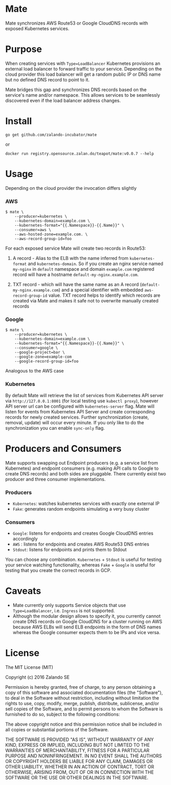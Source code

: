 # Mate

Mate synchronizes AWS Route53 or Google CloudDNS records with exposed Kubernetes services.

# Purpose

When creating services with `Type=LoadBalancer` Kubernetes provisions an external load balancer to forward traffic to your service. Depending on the cloud provider this load balancer will get a random public IP or DNS name but no defined DNS record to point to it.

Mate bridges this gap and synchronizes DNS records based on the service's name and/or namespace. This allows services to be seamlessly discovered even if the load balancer address changes.

# Install

```
go get github.com/zalando-incubator/mate
```

or

```
docker run registry.opensource.zalan.do/teapot/mate:v0.0.7 --help
```

# Usage

Depending on the cloud provider the invocation differs slightly

### AWS

```
$ mate \
    --producer=kubernetes \
    --kubernetes-domain=example.com \
    --kubernetes-format="{{.Namespace}}-{{.Name}}" \
    --consumer=aws \
    --aws-hosted-zone=example.com. \
    --aws-record-group-id=foo
```

For each exposed service Mate will create two records in Route53: 

1. A record - Alias to the ELB with the name inferred from `kubernetes-format` and `kubernetes-domain`. So if you create an nginx service named `my-nginx` in `default` namespace and domain `example.com` registered record will have a hostname `default-my-nginx.example.com`. 
 
2. TXT record - which will have the same name as an A record (`default-my-nginx.example.com`) and a special identifier with embedded `aws-record-group-id` value. TXT record helps to identify which records are created via Mate and makes it safe not to overwrite manually created records 

### Google

```
$ mate \
    --producer=kubernetes \
    --kubernetes-domain=example.com \
    --kubernetes-format="{{.Namespace}}-{{.Name}}" \
    --consumer=google \
    --google-project=bar \
    --google-zone=example-com
    --google-record-group-id=foo
```

Analogous to the AWS case

### Kubernetes

By default Mate will retrieve the list of services from Kubernetes API server via `http://127.0.0.1:8001` (for local testing use `kubectl proxy`), however API server url can be configured with `kubernetes-server` flag. 
Mate will listen for events from Kubernetes API Server and create corresponding records for newly created services. Further synchronization (create, removal, update) will occur every minute. If you only like to do the synchronization you can enable `sync-only` flag. 

# Producers and Consumers

Mate supports swapping out Endpoint producers (e.g. a service list from Kubernetes) and endpoint consumers (e.g. making API calls to Google to create DNS records) and both sides are pluggable. There currently exist two producer and three consumer implementations.

### Producers

* `Kubernetes`: watches kubernetes services with exactly one external IP
* `Fake`: generates random endpoints simulating a very busy cluster

### Consumers

* `Google`: listens for endpoints and creates Google CloudDNS entries accordingly
* `AWS`   : listens for endpoints and creates AWS Route53 DNS entries 
* `Stdout`: listens for endpoints and prints them to Stdout

You can choose any combination. `Kubernetes` + `Stdout` is useful for testing your service watching functionality, whereas `Fake` + `Google` is useful for testing that you create the correct records in GCP.

# Caveats

* Mate currently only supports Service objects that use `Type=LoadBalancer`, i.e. `Ingress` is not supported.
* Although the modular design allows to specify it, you currently cannot create DNS records on Google CloudDNS for a cluster running on AWS because AWS ELBs will send ELB endpoints in the form of DNS names whereas the Google consumer expects them to be IPs and vice versa.

# License

The MIT License (MIT)

Copyright (c) 2016 Zalando SE

Permission is hereby granted, free of charge, to any person obtaining a copy
of this software and associated documentation files (the "Software"), to deal
in the Software without restriction, including without limitation the rights
to use, copy, modify, merge, publish, distribute, sublicense, and/or sell
copies of the Software, and to permit persons to whom the Software is
furnished to do so, subject to the following conditions:

The above copyright notice and this permission notice shall be included in all
copies or substantial portions of the Software.

THE SOFTWARE IS PROVIDED "AS IS", WITHOUT WARRANTY OF ANY KIND, EXPRESS OR
IMPLIED, INCLUDING BUT NOT LIMITED TO THE WARRANTIES OF MERCHANTABILITY,
FITNESS FOR A PARTICULAR PURPOSE AND NONINFRINGEMENT. IN NO EVENT SHALL THE
AUTHORS OR COPYRIGHT HOLDERS BE LIABLE FOR ANY CLAIM, DAMAGES OR OTHER
LIABILITY, WHETHER IN AN ACTION OF CONTRACT, TORT OR OTHERWISE, ARISING FROM,
OUT OF OR IN CONNECTION WITH THE SOFTWARE OR THE USE OR OTHER DEALINGS IN THE
SOFTWARE.